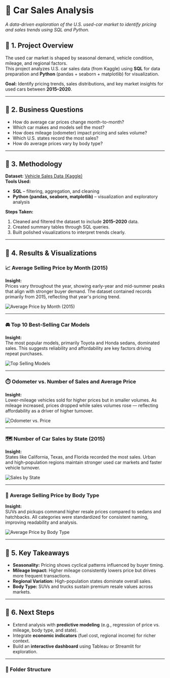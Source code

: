 # 🧠 Car Sales Analysis  
*A data-driven exploration of the U.S. used-car market to identify pricing and sales trends using SQL and Python.*

## 🔹 1. Project Overview
The used car market is shaped by seasonal demand, vehicle condition, mileage, and regional factors.  
This project analyzes U.S. car sales data (from Kaggle) using **SQL** for data preparation and **Python** (pandas + seaborn + matplotlib) for visualization.  

**Goal:** Identify pricing trends, sales distributions, and key market insights for used cars between **2015–2020**.

---

## 🔹 2. Business Questions
- How do average car prices change month-to-month?  
- Which car makes and models sell the most?  
- How does mileage (odometer) impact pricing and sales volume?  
- Which U.S. states record the most sales?  
- How do average prices vary by body type?

---

## 🔹 3. Methodology
**Dataset:** [Vehicle Sales Data (Kaggle)](https://www.kaggle.com/datasets/syedanwarafridi/vehicle-sales-data)  
**Tools Used:**
- **SQL** – filtering, aggregation, and cleaning  
- **Python (pandas, seaborn, matplotlib)** – visualization and exploratory analysis  

**Steps Taken:**
1. Cleaned and filtered the dataset to include **2015–2020** data.  
2. Created summary tables through SQL queries.  
3. Built polished visualizations to interpret trends clearly.  

---

## 🔹 4. Results & Visualizations  

### 📈 Average Selling Price by Month (2015)
**Insight:**  
Prices vary throughout the year, showing early-year and mid-summer peaks that align with stronger buyer demand. The dataset contained records primarily from 2015, reflecting that year's pricing trend.

![Average Price by Month (2015)](images/avg_price_over_time.png)

---

### 🚘 Top 10 Best-Selling Car Models  
**Insight:**  
The most popular models, primarily Toyota and Honda sedans, dominated sales. This suggests reliability and affordability are key factors driving repeat purchases.

![Top Selling Models](images/top_selling_car_models.png)

---

### ⏱️ Odometer vs. Number of Sales and Average Price  
**Insight:**  
Lower-mileage vehicles sold for higher prices but in smaller volumes. As mileage increased, prices dropped while sales volumes rose — reflecting affordability as a driver of higher turnover.

![Odometer vs. Price](images/odometer_vs_number_of_sales_and_price.png)

---

### 🗺️ Number of Car Sales by State (2015)  
**Insight:**  
States like California, Texas, and Florida recorded the most sales. Urban and high-population regions maintain stronger used car markets and faster vehicle turnover.

![Sales by State](images/car_sales_by_state.png)

---

### 🚗 Average Selling Price by Body Type  
**Insight:**  
SUVs and pickups command higher resale prices compared to sedans and hatchbacks. All categories were standardized for consistent naming, improving readability and analysis.

![Average Price by Body Type](images/avg_price_by_body_type.png)

---

## 🔹 5. Key Takeaways  
- **Seasonality:** Pricing shows cyclical patterns influenced by buyer timing.  
- **Mileage Impact:** Higher mileage consistently lowers price but drives more frequent transactions.  
- **Regional Variation:** High-population states dominate overall sales.  
- **Body Type:** SUVs and trucks sustain premium resale values across markets.

---

## 🔹 6. Next Steps  
- Extend analysis with **predictive modeling** (e.g., regression of price vs. mileage, body type, and state).  
- Integrate **economic indicators** (fuel cost, regional income) for richer context.  
- Build an **interactive dashboard** using Tableau or Streamlit for exploration.

---

### 📁 Folder Structure
